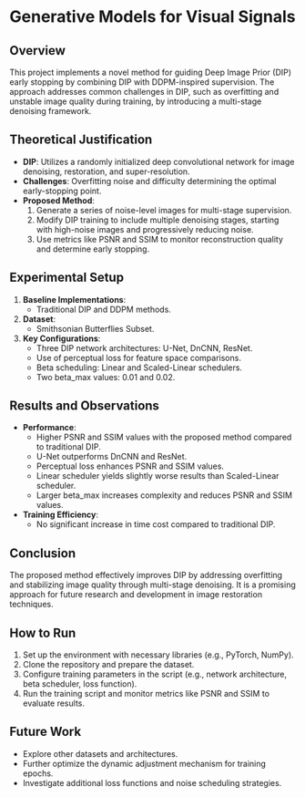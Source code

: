 # Generative Models for Visual Signals

## Overview
This project implements a novel method for guiding Deep Image Prior (DIP) early stopping by combining DIP with DDPM-inspired supervision. The approach addresses common challenges in DIP, such as overfitting and unstable image quality during training, by introducing a multi-stage denoising framework.

## Theoretical Justification
- **DIP**: Utilizes a randomly initialized deep convolutional network for image denoising, restoration, and super-resolution.
- **Challenges**: Overfitting noise and difficulty determining the optimal early-stopping point.
- **Proposed Method**:
  1. Generate a series of noise-level images for multi-stage supervision.
  2. Modify DIP training to include multiple denoising stages, starting with high-noise images and progressively reducing noise.
  3. Use metrics like PSNR and SSIM to monitor reconstruction quality and determine early stopping.

## Experimental Setup
1. **Baseline Implementations**:
   - Traditional DIP and DDPM methods.
2. **Dataset**:
   - Smithsonian Butterflies Subset.
3. **Key Configurations**:
   - Three DIP network architectures: U-Net, DnCNN, ResNet.
   - Use of perceptual loss for feature space comparisons.
   - Beta scheduling: Linear and Scaled-Linear schedulers.
   - Two beta_max values: 0.01 and 0.02.

## Results and Observations
- **Performance**:
  - Higher PSNR and SSIM values with the proposed method compared to traditional DIP.
  - U-Net outperforms DnCNN and ResNet.
  - Perceptual loss enhances PSNR and SSIM values.
  - Linear scheduler yields slightly worse results than Scaled-Linear scheduler.
  - Larger beta_max increases complexity and reduces PSNR and SSIM values.
- **Training Efficiency**:
  - No significant increase in time cost compared to traditional DIP.

## Conclusion
The proposed method effectively improves DIP by addressing overfitting and stabilizing image quality through multi-stage denoising. It is a promising approach for future research and development in image restoration techniques.

## How to Run
1. Set up the environment with necessary libraries (e.g., PyTorch, NumPy).
2. Clone the repository and prepare the dataset.
3. Configure training parameters in the script (e.g., network architecture, beta scheduler, loss function).
4. Run the training script and monitor metrics like PSNR and SSIM to evaluate results.

## Future Work
- Explore other datasets and architectures.
- Further optimize the dynamic adjustment mechanism for training epochs.
- Investigate additional loss functions and noise scheduling strategies.
